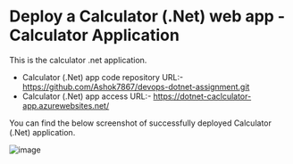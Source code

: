 # Deploy a Calculator (.Net) web app - Calculator Application

This is the calculator .net application.

* Calculator (.Net) app code repository URL:- https://github.com/Ashok7867/devops-dotnet-assignment.git
* Calculator (.Net) app access URL:- https://dotnet-caclculator-app.azurewebsites.net/

You can find the below screenshot of successfully deployed Calculator (.Net) application.

![image](https://github.com/Ashok7867/devops-dotnet-assignment/assets/64205445/86e78864-720b-443e-a49e-10a4783e1237)
